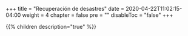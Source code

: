 +++
title = "Recuperación de desastres"
date = 2020-04-22T11:02:15-04:00
weight = 4
chapter = false
pre = ""
disableToc = "false"
+++

{{% children description="true" %}}
